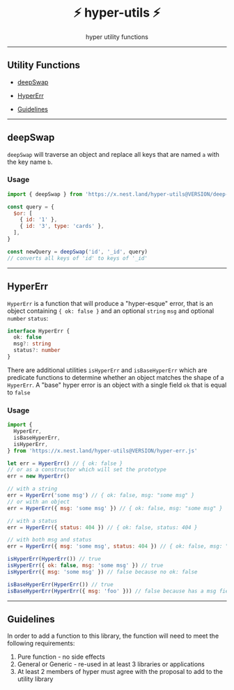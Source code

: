 <h1 align="center">⚡️ hyper-utils ⚡️</h1>
<p align="center">hyper utility functions</p>

---

## Utility Functions

- [deepSwap](#deepswap)
- [HyperErr](#hypererr)

- [Guidelines](#guidelines)

---

## deepSwap

`deepSwap` will traverse an object and replace all keys that are named `a` with the key name `b`.

### Usage

```js
import { deepSwap } from 'https://x.nest.land/hyper-utils@VERSION/deep-swap.js'

const query = {
  $or: [
    { id: '1' },
    { id: '3', type: 'cards' },
  ],
}

const newQuery = deepSwap('id', '_id', query)
// converts all keys of 'id' to keys of '_id'
```

---

## HyperErr

`HyperErr` is a function that will produce a "hyper-esque" error, that is an object containing
`{ ok: false }` and an optional `string` `msg` and optional `number` `status`:

```ts
interface HyperErr {
  ok: false
  msg?: string
  status?: number
}
```

There are additional utilities `isHyperErr` and `isBaseHyperErr` which are predicate functions to
determine whether an object matches the shape of a `HyperErr`. A "base" hyper error is an object
with a single field `ok` that is equal to `false`

### Usage

```js
import {
  HyperErr,
  isBaseHyperErr,
  isHyperErr,
} from 'https://x.nest.land/hyper-utils@VERSION/hyper-err.js'

let err = HyperErr() // { ok: false }
// or as a constructor which will set the prototype
err = new HyperErr()

// with a string
err = HyperErr('some msg') // { ok: false, msg: "some msg" }
// or with an object
err = HyperErr({ msg: 'some msg' }) // { ok: false, msg: "some msg" }

// with a status
err = HyperErr({ status: 404 }) // { ok: false, status: 404 }

// with both msg and status
err = HyperErr({ msg: 'some msg', status: 404 }) // { ok: false, msg: "some msg", status: 404 }

isHyperErr(HyperErr()) // true
isHyperErr({ ok: false, msg: 'some msg' }) // true
isHyperErr({ msg: 'some msg' }) // false because no ok: false

isBaseHyperErr(HyperErr()) // true
isBaseHyperErr(HyperErr({ msg: 'foo' })) // false because has a msg field
```

---

## Guidelines

In order to add a function to this library, the function will need to meet the following
requirements:

1. Pure function - no side effects
2. General or Generic - re-used in at least 3 libraries or applications
3. At least 2 members of hyper must agree with the proposal to add to the utility library
